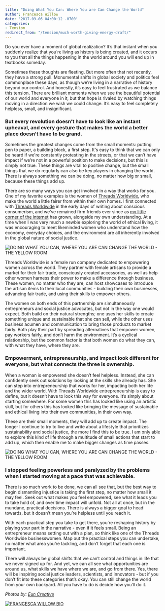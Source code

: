 ```yaml
---
title: "Doing What You Can: Where You are Can Change the World"
author: Francesca Willow
date: '2017-09-06 04:00:12 -0700'
categories:
- Tension
redirect_from: "/tension/much-worth-giving-energy-draft/"
---
```


Do you ever have a moment of global realization? It’s that instant when you suddenly realize that
you’re living as history is being created, and it occurs to you that all the things happening in the
world around you will end up in textbooks someday.

Sometimes these thoughts are fleeting. But more often that not recently, they have a strong pull.
Monumental shifts in global society and politics feel commonplace these days, as though we’re living
in a narrative of history beyond our control. And honestly, it’s easy to feel frustrated as we
balance this tension. There are brilliant moments when we see the beautiful potential of our world
and everyone in it, but that hope is rivaled by watching things moving in a direction we wish we
could change. It’s easy to feel completely helpless, small, and insignificant.

### **But every revolution doesn’t have to look like an instant upheaval, and every gesture that makes the world a better place doesn’t have to be grand.**

Sometimes the greatest changes come from the small moments: putting pen to paper, a building block,
a first step. It's easy to think that we can only be heard if we're constantly protesting in the
streets, or that we can’t have impact if we’re not in a powerful position to make decisions, but
this is simply not true. These things are vital to positive change, but the small things that we do
regularly can also be key players in changing the world. There is always something we can be doing,
no matter how big or small, because these things add up.

There are so many ways you can get involved in a way that works for you. One of my favorite examples
is the women of [Threads Worldwide](https://threadsworldwide.com/), who make the world a little
fairer from within their own homes. I first connected with
[Threads Worldwide](https://threadsworldwide.com/) in the early days of writing about conscious
consumerism, and we’ve remained firm friends ever since as
[my little corner of the internet](http://ethicalunicorn.com/) has grown, alongside my own
understanding. At a time when I was very much a newbie exploring the world of ethical living, it was
encouraging to meet likeminded women who understand how the economy, everyday choices, and the
environment are all inherently involved in the global nature of social justice.

![DOING WHAT YOU CAN, WHERE YOU ARE CAN CHANGE THE WORLD - THE YELLOW ROOM](https://yellow-blog-images.imgix.net/2017/09/BeBangles-Summer2016-030.jpg)

Threads Worldwide is a female run company dedicated to empowering women across the world. They
partner with female artisans to provide a market for their fair trade, consciously created
accessories, as well as help other women harness their power to make a difference through business.
These women, no matter who they are, can host showcases to introduce the artisan items to their
local communities - building their own businesses, advancing fair trade, and using their skills to
empower others.

The women on both ends of this partnership are simultaneously entrepreneurs and social justice
advocates, but not in the way one would expect. Both build on their natural strengths; one uses her
skills to create something unique and sustainable that she can sell, while the other uses business
acumen and communication to bring those products to market fairly. Both play their part by spreading
alternatives that empower women, pay workers fairly, and don’t harm the environment. It’s a cyclical
relationship, but the common factor is that both women do what they can, with what they have, where
they are.

### **Empowerment, entrepreneurship, and impact look different for everyone, but what connects the three is ownership.**

When a woman is empowered she doesn’t feel helpless. Instead, she can confidently seek out solutions
by looking at the skills she already has. She can step into entrepreneurship that works for her,
impacting both her life and the wider world. With Threads Worldwide entrepreneurship is easy to
define, but it doesn’t have to look this way for everyone. It’s simply about starting somewhere. For
some women this has looked like using an artistic skill, but for others this has looked like
bringing the message of sustainable and ethical living into their own communities, in their own way.

These are their small moments, they will add up to create impact. The longer I continue to try to
live and write about a lifestyle that prioritizes sustainability and social justice, the more I find
this to be true. I am only able to explore this kind of life through a multitude of small actions
that start to add up, which then enable me to make bigger changes as time passes.

![DOING WHAT YOU CAN, WHERE YOU ARE CAN CHANGE THE WORLD - THE YELLOW ROOM](https://yellow-blog-images.imgix.net/2017/09/BeBangles-Summer2016-029.jpg)

### **I stopped feeling powerless and paralyzed by the problems when I started moving at a pace that was achievable.**

There is so much work to be done, we can all see that, but the best way to begin dismantling
injustice is taking the first step, no matter how small it may feel. Seek out what makes you feel
empowered, see what it leads you to take hold of, and over time impact will unfold. Not all at once,
but in the mundane, practical decisions. There is always a bigger goal to head towards, but it
doesn’t mean you’re helpless until you reach it.

With each practical step you take to get there, you're reshaping history by playing your part in the
narrative - even if it feels small. Being an entrepreneur means setting out with a plan, so think
like one of the Threads Worldwide businesswomen. Map out the practical steps you can undertake, no
matter what area you’re tackling, and don’t forget that each one is important.

There will always be global shifts that we can’t control and things in life that we never signed up
for. And yet, we can all see what opportunities are around us, what skills we have where we are, and
go from there. Yes, there will be inspiring social justice leaders, scientists, and innovators - but
if you don’t fit into these categories that’s okay. You can still change the world from your own
backyard. All you have to do is decide how you’ll do it.

_Photos by: [Eun Creative](http://www.euncreative.com/)_

[![FRANCESCA WILLOW BIO](https://yellow-blog-images.imgix.net/2017/09/FRANCESCA-WILLOW-BIO.jpg)](http://ethicalunicorn.com/)
